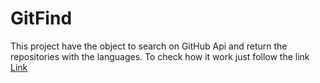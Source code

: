 # GitFind

This project have the object to search on GitHub Api and return the repositories with the languages.
To check how it work just follow the link [Link](https://findinguser.netlify.app)
